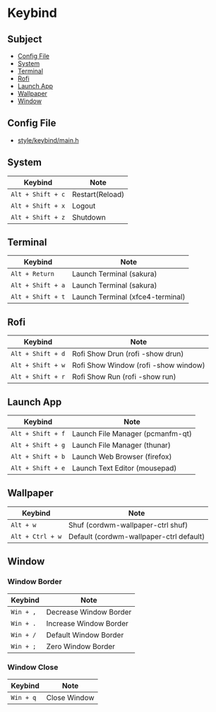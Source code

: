 

# Keybind

## Subject

* [Config File](#config-file)
* [System](#system)
* [Terminal](#terminal)
* [Rofi](#rofi)
* [Launch App](#launch-app)
* [Wallpaper](#wallpaper)
* [Window](#window)


## Config File

* [style/keybind/main.h](https://github.com/samwhelp/cordwm/blob/main/asset/src/cordwm/style/keybind/main.h)


## System

| Keybind           | Note            |
| ----------------- | --------------- |
| `Alt + Shift + c` | Restart(Reload) |
| `Alt + Shift + x` | Logout          |
| `Alt + Shift + z` | Shutdown        |


## Terminal

| Keybind           | Note                              |
| ----------------- | --------------------------------- |
| `Alt + Return`    | Launch Terminal (sakura)          |
| `Alt + Shift + a` | Launch Terminal (sakura)          |
| `Alt + Shift + t` | Launch Terminal (xfce4-terminal)  |


## Rofi

| Keybind           | Note                                  |
| ----------------- | ------------------------------------- |
| `Alt + Shift + d` | Rofi Show Drun    (rofi -show drun)   |
| `Alt + Shift + w` | Rofi Show Window  (rofi -show window) |
| `Alt + Shift + r` | Rofi Show Run     (rofi -show run)    |


## Launch App

| Keybind           | Note                              |
| ----------------- | ----------------------------------|
| `Alt + Shift + f` | Launch File Manager  (pcmanfm-qt) |
| `Alt + Shift + g` | Launch File Manager  (thunar)     |
| `Alt + Shift + b` | Launch Web Browser   (firefox)    |
| `Alt + Shift + e` | Launch Text Editor   (mousepad)   |


## Wallpaper

| Keybind           | Note                                     |
| ----------------- | ---------------------------------------- |
| `Alt + w`         | Shuf     (cordwm-wallpaper-ctrl shuf)    |
| `Alt + Ctrl + w`  | Default  (cordwm-wallpaper-ctrl default) |


## Window

### Window Border

| Keybind           | Note                   |
| ----------------- | ---------------------- |
| `Win + ,`         | Decrease Window Border |
| `Win + .`         | Increase Window Border |
| `Win + /`         | Default Window Border  |
| `Win + ;`         | Zero Window Border     |


### Window Close

| Keybind           | Note         |
| ----------------- | ------------ |
| `Win + q`         | Close Window |
